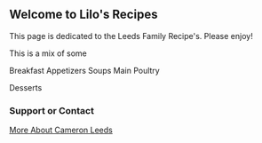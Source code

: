 ## Welcome to Lilo's Recipes

This page is dedicated to the Leeds Family Recipe's. Please enjoy!

This is a mix of some

Breakfast
Appetizers
Soups
Main
Poultry


Desserts

### Support or Contact

<a href="cameronleeds.com" title="Cameron Leeds">More About Cameron Leeds</a>

